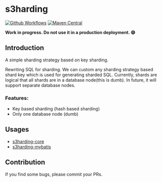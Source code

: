 s3harding
===

[![Github Workflows](https://github.com/hexindai/s3harding/workflows/ci-with-gradle/badge.svg)](https://github.com/hexindai/s3harding/actions?query=workflow%3Aci-with-gradle)
[![Maven Central](https://img.shields.io/maven-central/v/com.github.hexindai.s3harding/s3harding-mybatis.svg?label=Maven%20Central)](https://search.maven.org/search?q=g:%22com.github.hexindai.s3harding%22%20AND%20a:%22s3harding-mybatis%22)

**Work in progress. Do not use it in a production deployment. 😄**

## Introduction

A simple sharding strategy based on key sharding. 

Rewriting SQL for sharding. We can custom any sharding strategy based shard key which is used for generating sharded SQL.
Currently, shards are logical that all shards are in a database node(this is dumb). In future, it will support separate
database nodes.

### Features:

* Key based sharding (hash based sharding)
* Only one database node (dumb)

## Usages

* [s3harding-core](https://github.com/hexindai/s3harding/tree/master/s3harding-core)
* [s3harding-mybatis](https://github.com/hexindai/s3harding/tree/master/s3harding-mybatis)

## Contribution

If you find some bugs, please commit your PRs.